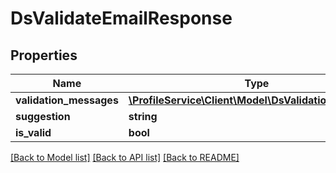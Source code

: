 # DsValidateEmailResponse

## Properties
Name | Type | Description | Notes
------------ | ------------- | ------------- | -------------
**validation_messages** | [**\ProfileService\Client\Model\DsValidationMessage[]**](DsValidationMessage.md) |  | [optional] 
**suggestion** | **string** |  | [optional] 
**is_valid** | **bool** |  | [optional] 

[[Back to Model list]](../../README.md#documentation-for-models) [[Back to API list]](../../README.md#documentation-for-api-endpoints) [[Back to README]](../../README.md)

